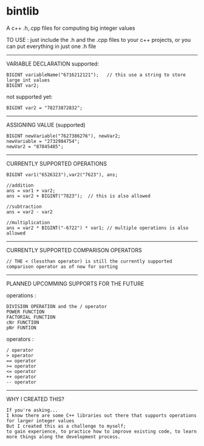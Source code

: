 # bintlib

A c++ .h,.cpp files for computing big integer values

TO USE : just include the .h and the .cpp files to your c++ projects, or you can put everything in just one .h file

--------------------------------------------------------------------------------------
VARIABLE DECLARATION
  supported:
  
    BIGINT variableName("6716212121");   // this use a string to store large int values
    BIGINT var2;
  not supported yet:
  
    BIGINT var2 = "78273872832";
--------------------------------------------------------------------------------------
ASSIGNING VALUE (supported)

    BIGINT newVariable("7627386276"), newVar2;
    newVariable = "2732984754";
    newVar2 = "87845485";
--------------------------------------------------------------------------------------
CURRENTLY SUPPORTED OPERATIONS

    BIGINT var1("6526323"),var2("7623"), ans;
    
    //addition
    ans = var1 + var2;
    ans = var2 + BIGINT("7823");  // this is also allowed
    
    //subtraction
    ans = var2 - var2
    
    //multiplication
    ans = var2 * BIGINT("-6722") * var1; // multiple operations is also allowed
--------------------------------------------------------------------------------------
CURRENTLY SUPPORTED COMPARISON OPERATORS

    // THE < (lessthan operator) is still the currently supported comparison operator as of now for sorting 
--------------------------------------------------------------------------------------
PLANNED UPCOMMING SUPPORTS FOR THE FUTURE

   operations :
   
    DIVISION OPERATION and the / operator
    POWER FUNCTION
    FACTORIAL FUNCTION
    cNr FUNCTION
    pNr FUNTION
    
   operators :
   
    / operator
    > operator
    == operator
    >= operator
    <= operator
    ++ operator
    -- operator
--------------------------------------------------------------------------------------
WHY I CREATED THIS?
    
    If you're asking...
    I know there are some C++ libraries out there that supports operations for larger integer values
    But I created this as a challenge to myself;
    to gain experience, to practice how to improve existing code, to learn more things along the development process.
    
    

